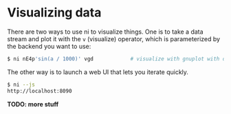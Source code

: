 # Visualizing data
There are two ways to use ni to visualize things. One is to take a data stream
and plot it with the `v` (visualize) operator, which is parameterized by the
backend you want to use:

```sh
$ ni nE4p'sin(a / 1000)' vgd            # visualize with gnuplot with dots
```

The other way is to launch a web UI that lets you iterate quickly.

```sh
$ ni --js
http://localhost:8090
```

**TODO: more stuff**
